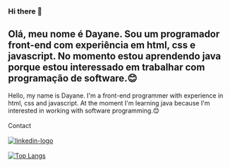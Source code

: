 ### Hi there 👋

Olá, meu nome é Dayane. Sou um programador front-end com experiência em html, css e javascript. No momento estou aprendendo java porque estou interessado em trabalhar com programação de software.:blush:
--------------------------------------------------------------------------------------------------------------------------------------------------------------
Hello, my name is Dayane. I'm a front-end programmer with experience in html, css and javascript.
At the moment I'm learning java because I'm interested in working with software programming.:blush:
<br>
<br>
Contact
<br>
<br>
<a href="https://www.linkedin.com/in/dayane-soares-7196a526a"><img src="https://img.shields.io/badge/LinkedIn-0077B5?style=for-the-badge&logo=linkedin&logoColor=white" alt="linkedin-logo"><a/>
<br>
<br>
[![Top Langs](https://github-readme-stats.vercel.app/api/top-langs/?username=Dayane1504&layout=compact)](https://github.com/anuraghazra/github-readme-stats)
